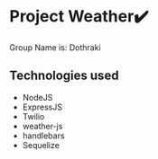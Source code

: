 # Project Weather✔️

Group Name is:  Dothraki

## Technologies used
* NodeJS
* ExpressJS
* Twilio
* weather-js
* handlebars
* Sequelize

